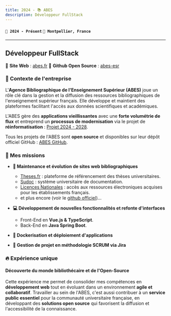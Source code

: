 ```yaml
---
title: 2024 - 📚 ABES
description: Développeur FullStack
---
```


#### `📅 2024 - Présent` `📍 Montpellier, France`

---

## Développeur FullStack

🔗 **Site Web** : [abes.fr](https://abes.fr/)
🔗 **Github Open Source** : [abes-esr](https://github.com/abes-esr)

### 📌 Contexte de l'entreprise

L'**Agence Bibliographique de l'Enseignement Supérieur (ABES)** joue un rôle clé dans la gestion et la diffusion des ressources bibliographiques de l'enseignement supérieur français. Elle développe et maintient des plateformes facilitant l'accès aux données scientifiques et académiques.

L'ABES gère des **applications vieillissantes** avec une **forte volumétrie de flux** et entreprend un **processus de modernisation** via le projet de **réinformatisation** : [Projet 2024 - 2028](https://projet2024.abes.fr/docs/2.2/projet2024).

Tous les projets de l'ABES sont **open source** et disponibles sur leur dépôt officiel GitHub : [ABES GitHub](https://github.com/abes-esr).

### 🎯 Mes missions

-   **🔧 Maintenance et évolution de sites web bibliographiques**

    -   [Theses.fr](https://theses.fr/) : plateforme de référencement des thèses universitaires.
    -   [Sudoc](https://www.sudoc.abes.fr/) : système universitaire de documentation.
    -   [Licences Nationales](https://www.licencesnationales.fr/) : accès aux ressources électroniques acquises pour les établissements français.
    -   et plus encore (voir le [github officiel](https://github.com/abes-esr))...

-   **💻 Développement de nouvelles fonctionnalités et refonte d'interfaces**

    -   Front-End en **Vue.js & TypeScript**.
    -   Back-End en **Java Spring Boot**.

-   **🐳 Dockerisation et déploiement d'applications**

-   **📌 Gestion de projet en méthodologie SCRUM via Jira**

### 🔥 Expérience unique

#### Découverte du monde bibliothécaire et de l'Open-Source

Cette expérience me permet de consolider mes compétences en **développement web** tout en évoluant dans un environnement **agile et collaboratif**. Travailler au sein de l'ABES, c'est aussi contribuer à un **service public essentiel** pour la communauté universitaire française, en développant des **solutions open source** qui favorisent la diffusion et l'accessibilité de la connaissance.
